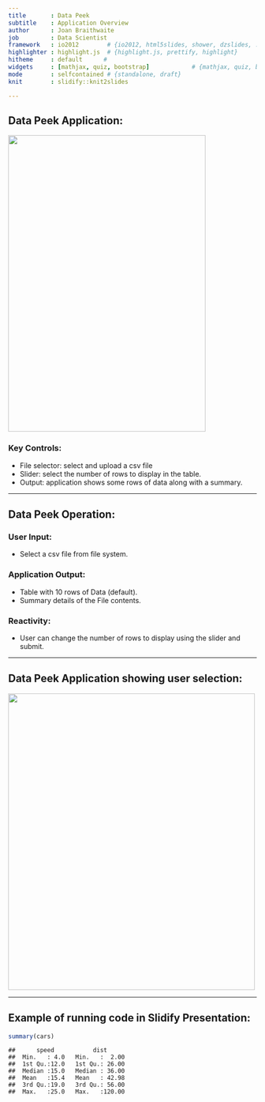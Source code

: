 ```yaml
---
title       : Data Peek 
subtitle    : Application Overview
author      : Joan Braithwaite
job         : Data Scientist
framework   : io2012        # {io2012, html5slides, shower, dzslides, ...}
highlighter : highlight.js  # {highlight.js, prettify, highlight}
hitheme     : default      # 
widgets     : [mathjax, quiz, bootstrap]            # {mathjax, quiz, bootstrap}
mode        : selfcontained # {standalone, draft}
knit        : slidify::knit2slides

--- 
```


## Data Peek Application:

 <img width=400px height=600px src="../01/assets/img/PG2.PNG"></img> 
  
### Key Controls:

 * File selector: select and upload a csv file
 * Slider: select the number of rows to display in the table.
 * Output: application shows some rows of data along with a summary.

--- 

## Data Peek Operation:

### User Input:
* Select a csv file from file system.

### Application Output:

* Table with 10 rows of Data (default).
* Summary details of the File contents.

### Reactivity:

* User can change the number of rows to display using the 
  slider and submit.
  

--- 
## Data Peek Application showing user selection:  

  <img width=500px height=600px src="../01/assets/img/PG3.PNG"></img> 

--- 


## Example of running code in Slidify Presentation:


```r
summary(cars)
```

```
##      speed           dist       
##  Min.   : 4.0   Min.   :  2.00  
##  1st Qu.:12.0   1st Qu.: 26.00  
##  Median :15.0   Median : 36.00  
##  Mean   :15.4   Mean   : 42.98  
##  3rd Qu.:19.0   3rd Qu.: 56.00  
##  Max.   :25.0   Max.   :120.00
```


